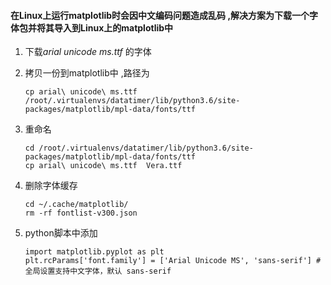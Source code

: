 #### 在Linux上运行matplotlib时会因中文编码问题造成乱码 ,解决方案为下载一个字体包并将其导入到Linux上的matplotlib中

1. 下载*arial unicode ms.ttf* 的字体

2. 拷贝一份到matplotlib中 ,路径为

   ```shell
   cp arial\ unicode\ ms.ttf  /root/.virtualenvs/datatimer/lib/python3.6/site-packages/matplotlib/mpl-data/fonts/ttf
   ```

3. 重命名

   ```shell
   cd /root/.virtualenvs/datatimer/lib/python3.6/site-packages/matplotlib/mpl-data/fonts/ttf
   cp arial\ unicode\ ms.ttf  Vera.ttf
   ```

4. 删除字体缓存

   ```shell
   cd ~/.cache/matplotlib/
   rm -rf fontlist-v300.json
   ```

5. python脚本中添加

   ```shell
   import matplotlib.pyplot as plt
   plt.rcParams['font.family'] = ['Arial Unicode MS', 'sans-serif'] #  全局设置支持中文字体，默认 sans-serif
   ```

   

